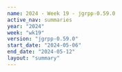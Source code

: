 ```yaml
---
name: 2024 - Week 19 - jgrpp-0.59.0
active_nav: summaries
year: "2024"
week: "wk19"
version: "jgrpp-0.59.0"
start_date: "2024-05-06"
end_date: "2024-05-12"
layout: "summary"
---
```

